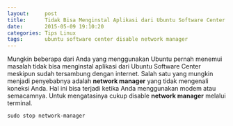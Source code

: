 ```yaml
---
layout:     post
title:      Tidak Bisa Menginstal Aplikasi dari Ubuntu Software Center
date:       2015-05-09 19:10:20
categories: Tips Linux
tags:		ubuntu software center disable network manager
---
```


Mungkin beberapa dari Anda yang menggunakan Ubuntu pernah menemui masalah tidak bisa menginstal aplikasi dari Ubuntu Software Center meskipun sudah tersambung dengan internet. Salah satu yang mungkin menjadi penyebabnya adalah __network manager__ yang tidak mengenali koneksi Anda. Hal ini bisa terjadi ketika Anda menggunakan modem atau semacamnya. Untuk mengatasinya cukup disable __network manager__ melalui terminal.<br>
<pre><code>sudo stop network-manager</code></pre>